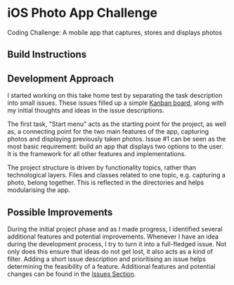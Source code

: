 # iOS Photo App Challenge
Coding Challenge: A mobile app that captures, stores and displays photos

## Build Instructions


## Development Approach
I started working on this take home test by separating the task description into small issues. These issues filled up a simple [Kanban board](https://github.com/easytargetmixel/ios-photo-app-challenge/projects/1), along with my initial thoughts and ideas in the issue descriptions. 

The first task, "Start menu" acts as the starting point for the project, as well as, a connecting point for the two main features of the app, capturing photos and displaying previously taken photos. Issue #1 can be seen as the most basic requirement: build an app that displays two options to the user. It is the framework for all other features and implementations.

The project structure is driven by functionality topics, rather than technological layers. Files and classes related to one topic, e.g. capturing a photo, belong together. This is reflected in the directories and helps modularising the app.

## Possible Improvements

During the initial project phase and as I made progress, I identified several additional features and potential improvements. Whenever I have an idea during the development process, I try to turn it into a full-fledged issue. Not only does this ensure that ideas do not get lost, it also acts as a kind of filter. Adding a short issue description and prioritising an issue helps determining the feasibility of a feature. Additional features and potential changes can be found in the [Issues Section](https://github.com/easytargetmixel/ios-photo-app-challenge/issues).
